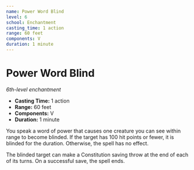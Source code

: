 ```yaml
---
name: Power Word Blind
level: 6
school: Enchantment
casting_time: 1 action
range: 60 feet
components: V
duration: 1 minute
---
```


# Power Word Blind

*6th-level enchantment*
- **Casting Time:** 1 action
- **Range:** 60 feet
- **Components:** V
- **Duration:** 1 minute

You speak a word of power that causes one creature you can see within range to become blinded. If the target has 100 hit points or fewer, it is blinded for the duration. Otherwise, the spell has no effect.

The blinded target can make a Constitution saving throw at the end of each of its turns. On a successful save, the spell ends.


